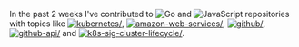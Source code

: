 In the past 2 weeks I've contributed to ![Go](https://img.shields.io/static/v1?label=&message=Go&color=%2300ADD8) and ![JavaScript](https://img.shields.io/static/v1?label=&message=JavaScript&color=%23f1e05a) repositories with topics like <a href="https://github.com/topics/kubernetes"><img src="https://img.shields.io/static/v1?label=&message=kubernetes&color=blue" alt=kubernetes/></a>, <a href="https://github.com/topics/amazon-web-services"><img src="https://img.shields.io/static/v1?label=&message=amazon-web-services&color=blue" alt=amazon-web-services/></a>, <a href="https://github.com/topics/github"><img src="https://img.shields.io/static/v1?label=&message=github&color=blue" alt=github/></a>, <a href="https://github.com/topics/github-api"><img src="https://img.shields.io/static/v1?label=&message=github-api&color=blue" alt=github-api/></a> and <a href="https://github.com/topics/k8s-sig-cluster-lifecycle"><img src="https://img.shields.io/static/v1?label=&message=k8s-sig-cluster-lifecycle&color=blue" alt=k8s-sig-cluster-lifecycle/></a>.
